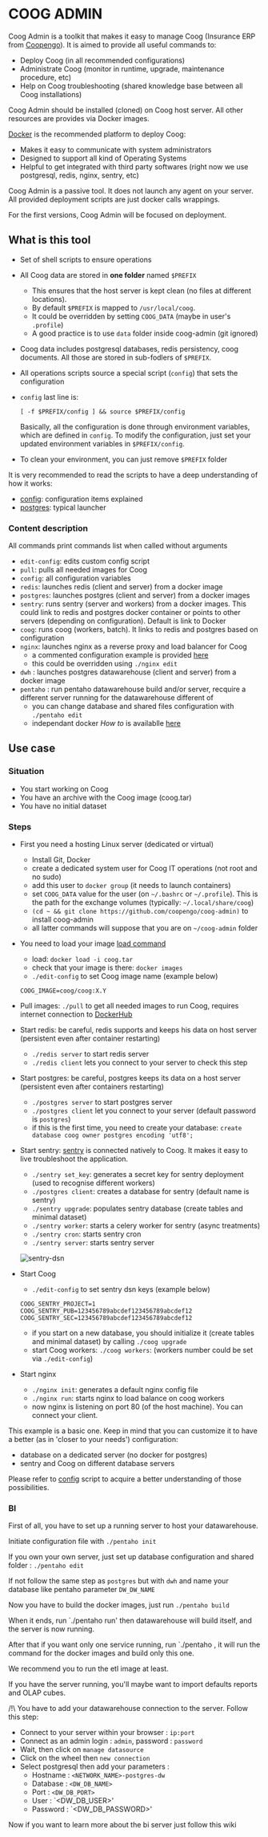 # COOG ADMIN

Coog Admin is a toolkit that makes it easy to manage Coog (Insurance ERP from
[Coopengo](http://www.coopengo.com)). It is aimed to provide all useful commands to:

- Deploy Coog (in all recommended configurations)
- Administrate Coog (monitor in runtime, upgrade, maintenance procedure, etc)
- Help on Coog troubleshooting (shared knowledge base between all Coog
  installations)

Coog Admin should be installed (cloned) on Coog host server. All other resources
are provides via Docker images.

[Docker](https://www.docker.com/) is the recommended platform to deploy Coog:

- Makes it easy to communicate with system administrators
- Designed to support all kind of Operating Systems
- Helpful to get integrated with third party softwares (right now we use
  postgresql, redis, nginx, sentry, etc)

Coog Admin is a passive tool. It does not launch any agent on your server. All
provided deployment scripts are just docker calls wrappings.

For the first versions, Coog Admin will be focused on deployment.

## What is this tool

- Set of shell scripts to ensure operations
- All Coog data are stored in **one folder** named `$PREFIX`
    - This ensures that the host server is kept clean (no files at different locations).
    - By default `$PREFIX` is mapped to `/usr/local/coog`.
    - It could be overridden by setting `COOG_DATA` (maybe in user's `.profile`)
    - A good practice is to use `data` folder inside coog-admin (git ignored)
- Coog data includes postgresql databases, redis persistency, coog documents.
  All those are stored in sub-fodlers of `$PREFIX`.
- All operations scripts source a special script (`config`) that sets the
  configuration
- `config` last line is:

  ```
  [ -f $PREFIX/config ] && source $PREFIX/config
  ```
  Basically, all the configuration is done through environment variables, which
  are defined in `config`. To modify the configuration, just set your updated
  environment variables in `$PREFIX/config`.
- To clean your environment, you can just remove `$PREFIX` folder

It is very recommended to read the scripts to have a deep understanding of how
it works:

- [config](https://github.com/coopengo/coog-admin/blob/master/config): configuration
  items explained
- [postgres](https://github.com/coopengo/coog-admin/blob/master/postgres):
  typical launcher

### Content description

All commands print commands list when called without arguments

- `edit-config`: edits custom config script
- `pull`: pulls all needed images for Coog
- `config`: all configuration variables
- `redis`: launches redis (client and server) from a docker image
- `postgres`: launches postgres (client and server) from a docker images
- `sentry`: runs sentry (server and workers) from a docker images. This could link
  to redis and postgres docker container or points to other servers (depending
  on configuration). Default is link to Docker
- `coog`: runs coog (workers, batch). It links to redis and postgres based on
  configuration
- `nginx`: launches nginx as a reverse proxy and load balancer for Coog
    - a commented configuration example is provided [here](https://github.com/coopengo/coog-admin/blob/master/defaults/nginx.conf)
    - this could be overridden using `./nginx edit`
- `dwh` : launches postgres datawarehouse (client and server) from a docker image
- `pentaho` : run pentaho datawarehouse build and/or server, recquire a different 
  server running for the datawarehouse different of 
    - you can change database and shared files configuration with `./pentaho edit`
    - independant docker _How to_ is availablle [here](https://github.com/coopengo/coog-bi/)
## Use case

### Situation

- You start working on Coog
- You have an archive with the Coog image (coog.tar)
- You have no initial dataset

### Steps

- First you need a hosting Linux server (dedicated or virtual)
    - Install Git, Docker
    - create a dedicated system user for Coog IT operations (not root and no sudo)
    - add this user to `docker group` (it needs to launch containers)
    - set `COOG_DATA` value for the user (on `~/.bashrc` or `~/.profile`). This is the path for the exchange volumes (typically: `~/.local/share/coog`)
    - `(cd ~ && git clone https://github.com/coopengo/coog-admin)` to install coog-admin
    - all latter commands will suppose that you are on `~/coog-admin` folder

- You need to load your image [load command](https://docs.docker.com/engine/reference/commandline/load/)
    - load: `docker load -i coog.tar`
    - check that your image is there: `docker images`
    - `./edit-config` to set Coog image name (example below)

    ```
    COOG_IMAGE=coog/coog:X.Y
    ```

- Pull images: `./pull` to get all needed images to run Coog, requires internet
    connection to [DockerHub](https://hub.docker.com/)

- Start redis: be careful, redis supports and keeps his data on host server
  (persistent even after container restarting)
    - `./redis server` to start redis server
    - `./redis client` lets you connect to your server to check this step

- Start postgres: be careful, postgres keeps its data on a host server
  (persistent even after containers restarting)
    - `./postgres server` to start postgres server
    - `./postgres client` let you connect to your server (default password is `postgres`)
    - if this is the first time, you need to create your database:
      `create database coog owner postgres encoding 'utf8';`

- Start sentry: [sentry](https://getsentry.com/welcome/) is connected natively to Coog.
  It makes it easy to live troubleshoot the application.
    - `./sentry set_key`: generates a secret key for sentry deployment (used to
      recognise different workers)
    - `./postgres client`: creates a database for sentry (default name is sentry)
    - `./sentry upgrade`: populates sentry database (create tables and minimal dataset)
    - `./sentry worker`: starts a celery worker for sentry (async treatments)
    - `./sentry cron`: starts sentry cron
    - `./sentry server`: starts sentry server

    ![sentry-dsn](./png/sentry.png)

- Start Coog
    - `./edit-config` to set sentry dsn keys (example below)

    ```
    COOG_SENTRY_PROJECT=1
    COOG_SENTRY_PUB=123456789abcdef123456789abcdef12
    COOG_SENTRY_SEC=123456789abcdef123456789abcdef12
    ```

    - if you start on a new database, you should initialize it (create tables
      and minimal dataset) by calling `./coog upgrade`
    - start Coog workers: `./coog workers`: (workers number could be set via `./edit-config`)

- Start nginx
    - `./nginx init`: generates a default nginx config file
    - `./nginx run`: starts nginx to load balance on coog workers
    - now nginx is listening on port 80 (of the host machine). You can connect your client.

This example is a basic one. Keep in mind that you can customize it to have a
better (as in 'closer to your needs') configuration:
- database on a dedicated server (no docker for postgres)
- sentry and Coog on different database servers

Please refer to [config](https://github.com/coopengo/coog-admin/blob/master/config)
script to acquire a better understanding of those possibilities.

### BI

First of all, you have to set up a running server to host your datawarehouse.

Initiate configuration file with `./pentaho init`

If you own your own server, just set up database configuration and shared
folder : `./pentaho edit`

If not follow the same step as `postgres` but with `dwh` and name your database
like pentaho parameter `DW_DW_NAME`

Now you have to build the docker images, just run `./pentaho build`

When it ends, run `./pentaho run' then datawarehouse will build itself, and the
server is now running.

After that if you want only one service running, run `./pentaho <commands>
<images>, it will run the command for the docker images and build only this
one.

We recommend you to run the etl image at least.

If you have the server running, you'll maybe want to import defaults reports
and OLAP cubes.

/!\ You have to add your datawarehouse connection to the server. Follow this
step:
 - Connect to your server within your browser : `ip:port`
 - Connect as an admin login : `admin`, password : `password`
 - Wait, then click on `manage datasource`
 - Click on the wheel then `new connection`
 - Select postgresql then add your parameters :
    - Hostname : `<NETWORK_NAME>-postgres-dw`
    - Database : `<DW_DB_NAME>`
    - Port : `<DW_DB_PORT>`
    - User : `<DW_DB_USER>'
    - Password : `<DW_DB_PASSWORD>'

Now if you want to learn more about the bi server just follow this wiki
